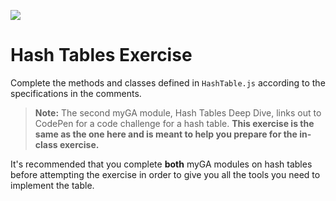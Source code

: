 ![](https://ga-dash.s3.amazonaws.com/production/assets/logo-9f88ae6c9c3871690e33280fcf557f33.png)

# Hash Tables Exercise

Complete the methods and classes defined in `HashTable.js` according to the specifications in the comments.

> **Note:** The second myGA module, Hash Tables Deep Dive, links out to CodePen for a code challenge for a hash table. **This exercise is the same as the one here and is meant to help you prepare for the in-class exercise.**

It's recommended that you complete **both** myGA modules on hash tables before attempting the exercise in order to give you all the tools you need to implement the table.
